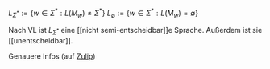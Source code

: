 $L_{\Sigma^*}:=\left\{w \in \Sigma^*: L\left(M_w\right) \neq \Sigma^*\right\}$
$L_{\emptyset}:=\left\{w \in \Sigma^*: L\left(M_w\right)=\emptyset \right\}$

Nach VL ist $L_{\Sigma^*}$ eine [[nicht semi-entscheidbar]]e Sprache.
Außerdem ist sie [[unentscheidbar]].


Genauere Infos (auf [Zulip](https://zulip.in.tum.de/#narrow/stream/2196-THEO-SS24-Allgemein/topic/Retake.202022.20-.207c/near/1588866))

